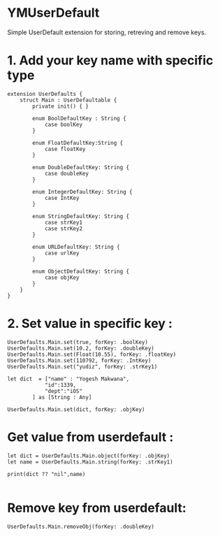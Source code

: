 # YMUserDefault
Simple UserDefault extension for storing, retreving and remove keys.

# 1. Add your key name with specific type
```
extension UserDefaults {
    struct Main : UserDefaultable {
        private init() { }
        
        enum BoolDefaultKey : String {
            case boolKey
        }
        
        enum FloatDefaultKey:String {
            case floatKey
        }
        
        enum DoubleDefaultKey: String {
            case doubleKey
        }
        
        enum IntegerDefaultKey: String {
            case IntKey
        }
        
        enum StringDefaultKey: String {
            case strKey1
            case strKey2
        }
        
        enum URLDefaultKey: String {
            case urlKey
        }
        
        enum ObjectDefaultKey: String {
            case objKey
        }
    }
}

```
# 2. Set value in specific key :

```
UserDefaults.Main.set(true, forKey: .boolKey)
UserDefaults.Main.set(10.2, forKey: .doubleKey)
UserDefaults.Main.set(Float(10.55), forKey: .floatKey)
UserDefaults.Main.set(110792, forKey: .IntKey)
UserDefaults.Main.set("yudiz", forKey: .strKey1)
        
let dict  = ["name" : "Yogesh Makwana",
            "id":1339,
            "dept":"iOS"
        ] as [String : Any]
        
UserDefaults.Main.set(dict, forKey: .objKey)

```

# Get value from userdefault :

```
let dict = UserDefaults.Main.object(forKey: .objKey)
let name = UserDefaults.Main.string(forKey: .strKey1)
        
print(dict ?? "nil",name)
        
```

# Remove key from userdefault:

```
UserDefaults.Main.removeObj(forKey: .doubleKey)

```
